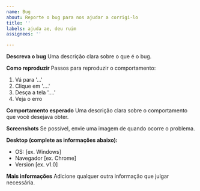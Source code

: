 ```yaml
---
name: Bug
about: Reporte o bug para nos ajudar a corrigi-lo
title: ''
labels: ajuda ae, deu ruim
assignees: ''

---
```


**Descreva o bug**
Uma descrição clara sobre o que é o bug.

**Como reproduzir**
Passos para reproduzir o comportamento:
1. Vá para '...'
2. Clique em '....'
3. Desça a tela '....'
4. Veja o erro

**Comportamento esperado**
Uma descrição clara sobre o comportamento que você desejava obter.

**Screenshots**
Se possível, envie uma imagem de quando ocorre o problema.

**Desktop (complete as informações abaixo):**
 - OS: [ex. Windows]
 - Navegador [ex. Chrome]
 - Version [ex. v1.0]

**Mais informações**
Adicione qualquer outra informação que julgar necessária.
